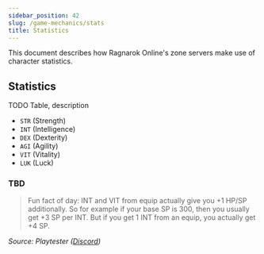```yaml
---
sidebar_position: 42
slug: /game-mechanics/stats
title: Statistics
---
```


This document describes how Ragnarok Online's zone servers make use of character statistics.

## Statistics

TODO Table, description

* ``STR`` (Strength)
* ``INT`` (Intelligence)
* ``DEX`` (Dexterity)
* ``AGI`` (Agility)
* ``VIT`` (Vitality)
* ``LUK`` (Luck)

### TBD

> Fun fact of day: INT and VIT from equip actually give you +1 HP/SP additionally. So for example if your base SP is 300, then you usually get +3 SP per INT. But if you get 1 INT from an equip, you actually get +4 SP.

*Source: Playtester ([Discord](https://discord.com/channels/660909225068724236/660909225999990796/970790459326750783))*
